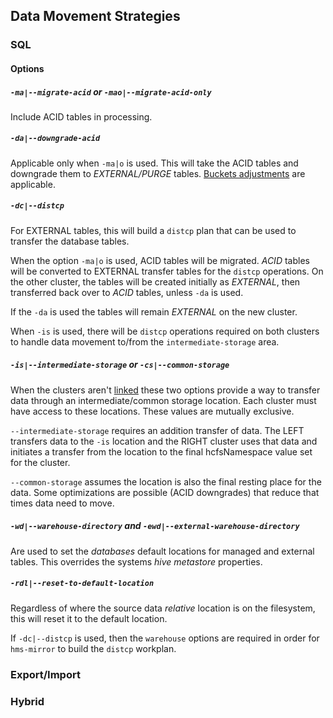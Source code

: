 ## Data Movement Strategies

### SQL

#### Options

##### `-ma|--migrate-acid` or `-mao|--migrate-acid-only`

Include ACID tables in processing.

##### `-da|--downgrade-acid`

Applicable only when `-ma|o` is used.  This will take the ACID tables and downgrade them to *EXTERNAL/PURGE* tables.  [Buckets adjustments](../README.md#acid-tables) are applicable.

##### `-dc|--distcp`

For EXTERNAL tables, this will build a `distcp` plan that can be used to transfer the database tables.  

When the option `-ma|o` is used, ACID tables will be migrated. *ACID* tables will be converted to EXTERNAL transfer tables for the `distcp` operations.  On the other cluster, the tables will be created initially as *EXTERNAL*, then transferred back over to *ACID* tables, unless `-da` is used.

If the `-da` is used the tables will remain *EXTERNAL* on the new cluster.

When `-is` is used, there will be `distcp` operations required on both clusters to handle data movement to/from the `intermediate-storage` area.

##### `-is|--intermediate-storage` or `-cs|--common-storage`

When the clusters aren't [linked](../README.md#linking-clusters-storage-layers) these two options provide a way to transfer data through an intermediate/common storage location.  Each cluster must have access to these locations.  These values are mutually exclusive.

`--intermediate-storage` requires an addition transfer of data.  The LEFT transfers data to the `-is` location and the RIGHT cluster uses that data and initiates a transfer from the location to the final hcfsNamespace value set for the cluster.

`--common-storage` assumes the location is also the final resting place for the data.  Some optimizations are possible (ACID downgrades) that reduce that times data need to move.

##### `-wd|--warehouse-directory` and `-ewd|--external-warehouse-directory`

Are used to set the *databases* default locations for managed and external tables.  This overrides the systems *hive metastore* properties.

##### `-rdl|--reset-to-default-location`

Regardless of where the source data _relative_ location is on the filesystem, this will reset it to the default location.

If `-dc|--distcp` is used, then the `warehouse` options are required in order for `hms-mirror` to build the `distcp` workplan.

### Export/Import




### Hybrid

